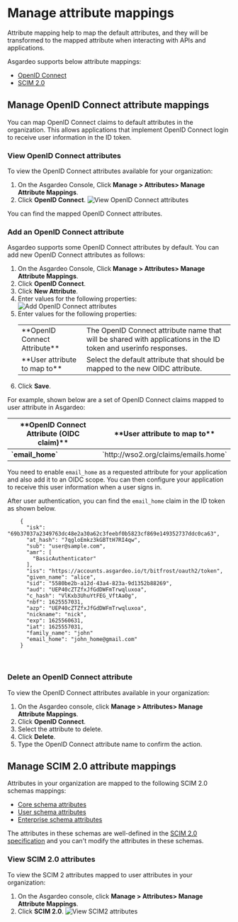 # Manage attribute mappings

Attribute mapping help to map the default attributes, and they will be transformed to the mapped attribute when interacting with APIs and applications.

Asgardeo supports below attribute mappings:
- [OpenID Connect](#manage-openid-connect-attribute-mappings)
- [SCIM 2.0](#manage-scim-2-0-attribute-mappings)

## Manage OpenID Connect attribute mappings
You can map OpenID Connect claims to <a :href="$withBase('/guides/organization/attributes/manage-attributes')">default attributes</a> in the organization. This allows applications that implement OpenID Connect login to receive user information in the ID token.

### View OpenID Connect attributes
To view the OpenID Connect attributes available for your organization:
1. On the Asgardeo Console, Click **Manage > Attributes> Manage Attribute Mappings**.
2. Click **OpenID Connect**.
   <img :src="$withBase('/assets/img/guides/organization/attributes/attribute-mappings/view-oidc-attributes.png')" alt="View OpenID Connect attributes">

You can find the mapped OpenID Connect attributes.

### Add an OpenID Connect attribute
Asgardeo supports some OpenID Connect attributes by default. You can add new OpenID Connect attributes as follows:

1. On the Asgardeo Console, Click **Manage > Attributes> Manage Attribute Mappings**.
2. Click **OpenID Connect**.
3. Click **New Attribute**.
4. Enter values for the following properties: 
   <img :src="$withBase('/assets/img/guides/organization/attributes/attribute-mappings/add-oidc-attribute-mapping.png')" alt="Add OpenID Connect attributes">
4. Enter values for the following properties:
   <table>
         <tbody>
           <tr>
               <td>**OpenID Connect Attribute**</td>
               <td>The OpenID Connect attribute name that will be shared with applications in the ID token and userinfo responses.</td>
            </tr>
            <tr>
               <td>**User attribute to map to**</td>
               <td>Select the default attribute that should be mapped to the new OIDC attribute.</td>
            </tr>
         </tbody>
      </table>
5. Click **Save**.     

For example, shown below are a set of OpenID Connect claims mapped to user attribute in Asgardeo:
 <table>
      <thead>
            <tr>
               <th>**OpenID Connect Attribute (OIDC claim)**</th>
               <th>**User attribute to map to**</th>
            </tr>
      </thead>
      <tbody>
      <tr>
        <td><b>`email_home`</b></td>
        <td>`http://wso2.org/claims/emails.home` </td>
      </tr>
      </tbody>
    </table>

You need to enable `email_home` as a <a :href="$withBase('/guides/applications/share-user-attributes/oidc/#select-user-attributes')">requested attribute</a> for your application and also add it to an OIDC scope. You can then configure your application to receive this user information when a user signs in.

After user authentication, you can find the `email_home` claim in the ID token as shown below.

```
    {
      "isk": "69b37037a2349763dc48e2a30a62c3feebf0b5823cf869e149352737ddc0ca63",
      "at_hash": "7qgloEmkz3kGBTtH7RI4qw",
      "sub": "user@sample.com",
      "amr": [
        "BasicAuthenticator"
      ],
      "iss": "https://accounts.asgardeo.io/t/bitfrost/oauth2/token",
      "given_name": "alice",
      "sid": "5580be2b-a12d-43a4-823a-9d1352b88269",
      "aud": "UEP40cZTZfxJfGdDWFmTrwqluxoa",
      "c_hash": "VlKxb3UhuYtFEG_VftAa0g",
      "nbf": 1625557031,
      "azp": "UEP40cZTZfxJfGdDWFmTrwqluxoa",
      "nickname": "nick",
      "exp": 1625560631,
      "iat": 1625557031,
      "family_name": "john"
      "email_home": "john_home@gmail.com"
    }
```

<br>

### Delete an OpenID Connect attribute
To view the OpenID Connect attributes available in your organization:
1. On the Asgardeo console, click **Manage > Attributes> Manage Attribute Mappings**.
2. Click **OpenID Connect**.
3. Select the attribute to delete.
4. Click **Delete**.
5. Type the OpenID Connect attribute name to confirm the action.


## Manage SCIM 2.0 attribute mappings
Attributes in your organization are mapped to the following SCIM 2.0 schemas mappings:
- [Core schema attributes](https://datatracker.ietf.org/doc/html/rfc7643#section-3.1)
- [User schema attributes](https://datatracker.ietf.org/doc/html/rfc7643#section-4.1)
- [Enterprise schema attributes](https://datatracker.ietf.org/doc/html/rfc7643#section-4.3)

The attributes in these schemas are well-defined in the [SCIM 2.0 specification](https://datatracker.ietf.org/doc/html/rfc7643) and you can't modify the attributes in these schemas. 

### View SCIM 2.0 attributes
To view the SCIM 2 attributes mapped to user attributes in your organization:
1. On the Asgardeo console, click **Manage > Attributes> Manage Attribute Mappings**.
2. Click **SCIM 2.0**.
   <img :src="$withBase('/assets/img/guides/organization/attributes/attribute-mappings/view-scim2-attributes.png')" alt="View SCIM2 attributes">